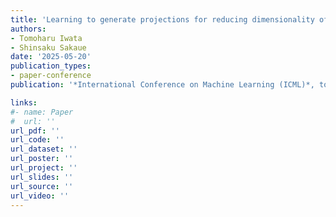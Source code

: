 ```yaml
---
title: 'Learning to generate projections for reducing dimensionality of heterogeneous linear programming problems'
authors:
- Tomoharu Iwata
- Shinsaku Sakaue
date: '2025-05-20'
publication_types:
- paper-conference
publication: '*International Conference on Machine Learning (ICML)*, to appear'

links:
#- name: Paper
#  url: ''
url_pdf: ''
url_code: ''
url_dataset: ''
url_poster: ''
url_project: ''
url_slides: ''
url_source: ''
url_video: ''
---
```

